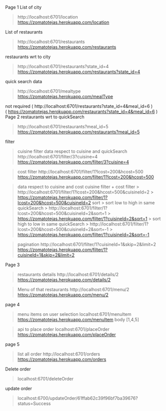Page 1
List of city
> http://localhost:6701/location
> https://zomatotejas.herokuapp.com/location

List of restaurants 
> http://localhost:6701/restaurants
> https://zomatotejas.herokuapp.com/restaurants

restaurants wrt to city 
> http://localhost:6701/restaurants?state_id=4
> https://zomatotejas.herokuapp.com/restaurants?state_id=4

quick search data  
> http://localhost:6701/mealtype
> https://zomatotejas.herokuapp.com/mealType

not required ( http://localhost:6701/restaurants?state_id=4&meal_id=6 )  
             ( https://zomatotejas.herokuapp.com/restaurants?state_id=4&meal_id=6 )  
Page 2
restaurants wrt to quickSearch 
> http://localhost:6701/restaurants?meal_id=5
> https://zomatotejas.herokuapp.com/restaurants?meal_id=5

filter
> cuisine filter
  data respect to cuisine and quickSearch 
  > http://localhost:6701/filter/3?cuisine=4
  > https://zomatotejas.herokuapp.com/filter/3?cuisine=4

> cost filter
  > http://localhost:6701/filter/1?lcost=200&hcost=500
  > https://zomatotejas.herokuapp.com/filter/1?lcost=200&hcost=500

> data respect to cuisine and cost 
  > cuisine filter + cost filter 
    > http://localhost:6701/filter/1?lcost=200&hcost=500&cuisineId=2
    > https://zomatotejas.herokuapp.com/filter/1?lcost=200&hcost=500&cuisineId=2
  > sort
    > sort low to high in same quickSearch
        > http://localhost:6701/filter/1?lcost=200&hcost=500&cuisineId=2&sort=1
        > https://zomatotejas.herokuapp.com/filter/1?cuisineId=2&sort=1
    > sort high to low in same quickSearch
        > http://localhost:6701/filter/1?lcost=200&hcost=500&cuisineId=2&sort=-1
        > https://zomatotejas.herokuapp.com/filter/1?cuisineId=2&sort=-1

> pagination
  > http://localhost:6701/filter/1?cuisineId=1&skip=2&limit=2
  > https://zomatotejas.herokuapp.com/filter/1?cuisineId=1&skip=2&limit=2


Page 3
> restaurants details
  > http://localhost:6701/details/2
  > https://zomatotejas.herokuapp.com/details/2

> Menu of that restaurants
  > http://localhost:6701/menu/2
  > https://zomatotejas.herokuapp.com/menu/2


page 4
> menu items on user selection
  > localhost:6701/menuItem
  > https://zomatotejas.herokuapp.com/menuItem
  > body [1,4,5]

> api to place order
  > localhost:6701/placeOrder
  > https://zomatotejas.herokuapp.com/placeOrder

page 5
> list all order
  > http://localhost:6701/orders
  > https://zomatotejas.herokuapp.com/orders

Delete order 
> localhost:6701/deleteOrder
 

update order
 > localhost:6700/updateOrder/61ffab62c39f96bf7ba39676?status=Success